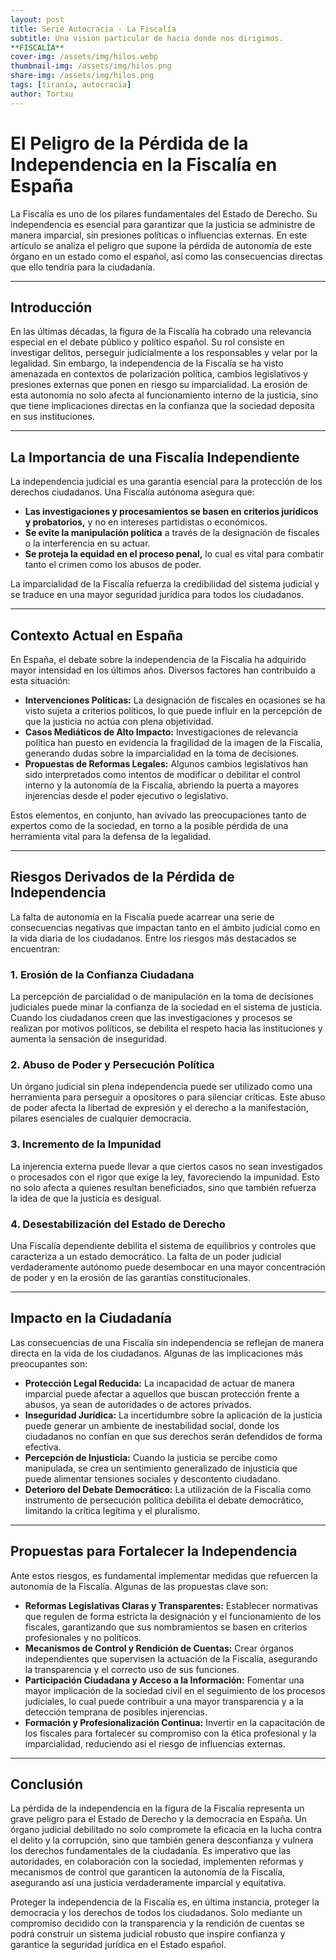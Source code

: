 ```yaml
---
layout: post
title: Serie Autocracia - La Fiscalía
subtitle: Una visión particular de hacia donde nos dirigimos.   
**FISCALÍA**
cover-img: /assets/img/hilos.webp
thumbnail-img: /assets/img/hilos.png
share-img: /assets/img/hilos.png
tags: [tiranía, autocracia]
author: Tortxu
---
```

# El Peligro de la Pérdida de la Independencia en la Fiscalía en España

La Fiscalía es uno de los pilares fundamentales del Estado de Derecho. Su independencia es esencial para garantizar que la justicia se administre de manera imparcial, sin presiones políticas o influencias externas. En este artículo se analiza el peligro que supone la pérdida de autonomía de este órgano en un estado como el español, así como las consecuencias directas que ello tendría para la ciudadanía.

---

## Introducción

En las últimas décadas, la figura de la Fiscalía ha cobrado una relevancia especial en el debate público y político español. Su rol consiste en investigar delitos, perseguir judicialmente a los responsables y velar por la legalidad. Sin embargo, la independencia de la Fiscalía se ha visto amenazada en contextos de polarización política, cambios legislativos y presiones externas que ponen en riesgo su imparcialidad. La erosión de esta autonomía no solo afecta al funcionamiento interno de la justicia, sino que tiene implicaciones directas en la confianza que la sociedad deposita en sus instituciones.

---

## La Importancia de una Fiscalía Independiente

La independencia judicial es una garantía esencial para la protección de los derechos ciudadanos. Una Fiscalía autónoma asegura que:

- **Las investigaciones y procesamientos se basen en criterios jurídicos y probatorios,** y no en intereses partidistas o económicos.
- **Se evite la manipulación política** a través de la designación de fiscales o la interferencia en su actuar.
- **Se proteja la equidad en el proceso penal,** lo cual es vital para combatir tanto el crimen como los abusos de poder.

La imparcialidad de la Fiscalía refuerza la credibilidad del sistema judicial y se traduce en una mayor seguridad jurídica para todos los ciudadanos.

---

## Contexto Actual en España

En España, el debate sobre la independencia de la Fiscalía ha adquirido mayor intensidad en los últimos años. Diversos factores han contribuido a esta situación:

- **Intervenciones Políticas:** La designación de fiscales en ocasiones se ha visto sujeta a criterios políticos, lo que puede influir en la percepción de que la justicia no actúa con plena objetividad.
- **Casos Mediáticos de Alto Impacto:** Investigaciones de relevancia política han puesto en evidencia la fragilidad de la imagen de la Fiscalía, generando dudas sobre la imparcialidad en la toma de decisiones.
- **Propuestas de Reformas Legales:** Algunos cambios legislativos han sido interpretados como intentos de modificar o debilitar el control interno y la autonomía de la Fiscalía, abriendo la puerta a mayores injerencias desde el poder ejecutivo o legislativo.

Estos elementos, en conjunto, han avivado las preocupaciones tanto de expertos como de la sociedad, en torno a la posible pérdida de una herramienta vital para la defensa de la legalidad.

---

## Riesgos Derivados de la Pérdida de Independencia

La falta de autonomía en la Fiscalía puede acarrear una serie de consecuencias negativas que impactan tanto en el ámbito judicial como en la vida diaria de los ciudadanos. Entre los riesgos más destacados se encuentran:

### 1. Erosión de la Confianza Ciudadana

La percepción de parcialidad o de manipulación en la toma de decisiones judiciales puede minar la confianza de la sociedad en el sistema de justicia. Cuando los ciudadanos creen que las investigaciones y procesos se realizan por motivos políticos, se debilita el respeto hacia las instituciones y aumenta la sensación de inseguridad.

### 2. Abuso de Poder y Persecución Política

Un órgano judicial sin plena independencia puede ser utilizado como una herramienta para perseguir a opositores o para silenciar críticas. Este abuso de poder afecta la libertad de expresión y el derecho a la manifestación, pilares esenciales de cualquier democracia.

### 3. Incremento de la Impunidad

La injerencia externa puede llevar a que ciertos casos no sean investigados o procesados con el rigor que exige la ley, favoreciendo la impunidad. Esto no solo afecta a quienes resultan beneficiados, sino que también refuerza la idea de que la justicia es desigual.

### 4. Desestabilización del Estado de Derecho

Una Fiscalía dependiente debilita el sistema de equilibrios y controles que caracteriza a un estado democrático. La falta de un poder judicial verdaderamente autónomo puede desembocar en una mayor concentración de poder y en la erosión de las garantías constitucionales.

---

## Impacto en la Ciudadanía

Las consecuencias de una Fiscalía sin independencia se reflejan de manera directa en la vida de los ciudadanos. Algunas de las implicaciones más preocupantes son:

- **Protección Legal Reducida:** La incapacidad de actuar de manera imparcial puede afectar a aquellos que buscan protección frente a abusos, ya sean de autoridades o de actores privados.
- **Inseguridad Jurídica:** La incertidumbre sobre la aplicación de la justicia puede generar un ambiente de inestabilidad social, donde los ciudadanos no confían en que sus derechos serán defendidos de forma efectiva.
- **Percepción de Injusticia:** Cuando la justicia se percibe como manipulada, se crea un sentimiento generalizado de injusticia que puede alimentar tensiones sociales y descontento ciudadano.
- **Deterioro del Debate Democrático:** La utilización de la Fiscalía como instrumento de persecución política debilita el debate democrático, limitando la crítica legítima y el pluralismo.

---

## Propuestas para Fortalecer la Independencia

Ante estos riesgos, es fundamental implementar medidas que refuercen la autonomía de la Fiscalía. Algunas de las propuestas clave son:

- **Reformas Legislativas Claras y Transparentes:** Establecer normativas que regulen de forma estricta la designación y el funcionamiento de los fiscales, garantizando que sus nombramientos se basen en criterios profesionales y no políticos.
- **Mecanismos de Control y Rendición de Cuentas:** Crear órganos independientes que supervisen la actuación de la Fiscalía, asegurando la transparencia y el correcto uso de sus funciones.
- **Participación Ciudadana y Acceso a la Información:** Fomentar una mayor implicación de la sociedad civil en el seguimiento de los procesos judiciales, lo cual puede contribuir a una mayor transparencia y a la detección temprana de posibles injerencias.
- **Formación y Profesionalización Continua:** Invertir en la capacitación de los fiscales para fortalecer su compromiso con la ética profesional y la imparcialidad, reduciendo así el riesgo de influencias externas.

---

## Conclusión

La pérdida de la independencia en la figura de la Fiscalía representa un grave peligro para el Estado de Derecho y la democracia en España. Un órgano judicial debilitado no solo compromete la eficacia en la lucha contra el delito y la corrupción, sino que también genera desconfianza y vulnera los derechos fundamentales de la ciudadanía. Es imperativo que las autoridades, en colaboración con la sociedad, implementen reformas y mecanismos de control que garanticen la autonomía de la Fiscalía, asegurando así una justicia verdaderamente imparcial y equitativa.

Proteger la independencia de la Fiscalía es, en última instancia, proteger la democracia y los derechos de todos los ciudadanos. Solo mediante un compromiso decidido con la transparencia y la rendición de cuentas se podrá construir un sistema judicial robusto que inspire confianza y garantice la seguridad jurídica en el Estado español.
